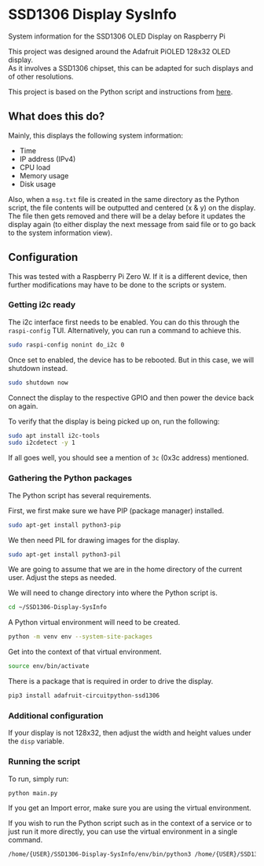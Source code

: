 # SSD1306 Display SysInfo

System information for the SSD1306 OLED Display on Raspberry Pi

This project was designed around the Adafruit PiOLED 128x32 OLED display.
<br>
As it involves a SSD1306 chipset, this can be adapted for such displays and of other resolutions.

This project is based on the Python script and instructions from [here](https://learn.adafruit.com/adafruit-pioled-128x32-mini-oled-for-raspberry-pi/usage).

## What does this do?

Mainly, this displays the following system information:

-   Time
-   IP address (IPv4)
-   CPU load
-   Memory usage
-   Disk usage

Also, when a `msg.txt` file is created in the same directory as the Python script, the file contents will be outputted and centered (x & y) on the display. The file then gets removed and there will be a delay before it updates the display again (to either display the next message from said file or to go back to the system information view).

## Configuration

This was tested with a Raspberry Pi Zero W. If it is a different device, then further modifications may have to be done to the scripts or system.

### Getting i2c ready

The i2c interface first needs to be enabled. You can do this through the `raspi-config` TUI. Alternatively, you can run a command to achieve this.

```bash
sudo raspi-config nonint do_i2c 0
```

Once set to enabled, the device has to be rebooted. But in this case, we will shutdown instead.

```bash
sudo shutdown now
```

Connect the display to the respective GPIO and then power the device back on again.

To verify that the display is being picked up on, run the following:

```bash
sudo apt install i2c-tools
sudo i2cdetect -y 1
```

If all goes well, you should see a mention of `3c` (0x3c address) mentioned.

### Gathering the Python packages

The Python script has several requirements.

First, we first make sure we have PIP (package manager) installed.

```bash
sudo apt-get install python3-pip
```

We then need PIL for drawing images for the display.

```bash
sudo apt-get install python3-pil
```

We are going to assume that we are in the home directory of the current user. Adjust the steps as needed.

We will need to change directory into where the Python script is.

```bash
cd ~/SSD1306-Display-SysInfo
```

A Python virtual environment will need to be created.

```bash
python -m venv env --system-site-packages
```

Get into the context of that virtual environment.

```bash
source env/bin/activate
```

There is a package that is required in order to drive the display.

```bash
pip3 install adafruit-circuitpython-ssd1306
```

### Additional configuration

If your display is not 128x32, then adjust the width and height values under the `disp` variable.

### Running the script

To run, simply run:

```bash
python main.py
```

If you get an Import error, make sure you are using the virtual environment.

If you wish to run the Python script such as in the context of a service or to just run it more directly, you can use the virtual environment in a single command.

```bash
/home/{USER}/SSD1306-Display-SysInfo/env/bin/python3 /home/{USER}/SSD1306-Display-SysInfo/main.py
```
